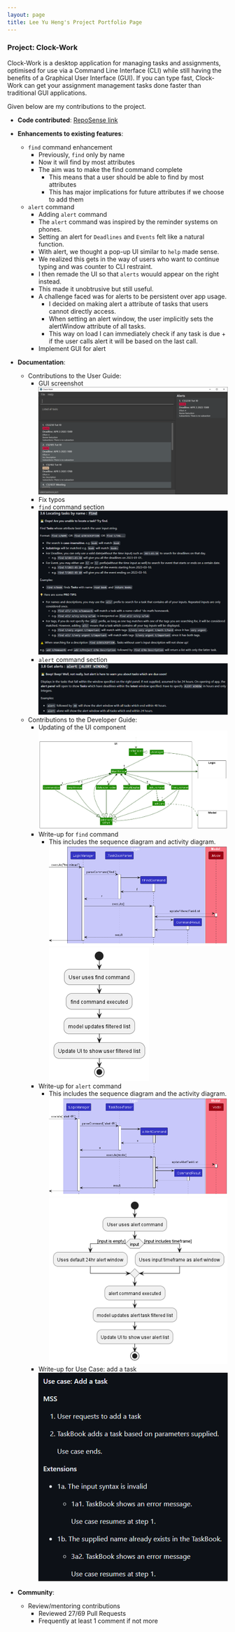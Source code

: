 ```yaml
---
layout: page
title: Lee Yu Heng's Project Portfolio Page
---
```


### Project: Clock-Work

Clock-Work is a desktop application for managing tasks and assignments, optimised for use via a Command Line Interface
(CLI) while still having the benefits of a Graphical User Interface (GUI). If you can type fast, Clock-Work can get your
assignment management tasks done faster than traditional GUI applications.

Given below are my contributions to the project.

* **Code contributed**: [RepoSense link](https://nus-cs2103-ay2223s2.github.io/tp-dashboard/?search=huggenguggen)

* **Enhancements to existing features**:
    * `find` command enhancement
      * Previously, `find` only by name
      * Now it will find by most attributes
      * The aim was to make the find command complete
        * This means that a user should be able to find by most attributes
        * This has major implications for future attributes if we choose to add them
    * `alert` command
      * Adding `alert` command
      * The `alert` command was inspired by the reminder systems on phones.
      * Setting an alert for `Deadlines` and `Events` felt like a natural function.
      * With alert, we thought a pop-up UI similar to `help` made sense.
      * We realized this gets in the way of users who want to continue typing and was counter to CLI restraint.
      * I then remade the UI so that `alerts` wouuld appear on the right instead.
      * This made it unobtrusive but still useful.
      * A challenge faced was for alerts to be persistent over app usage.
        * I decided on making alert a attribute of tasks that users cannot directly access.
        * When setting an alert window, the user implicitly sets the alertWindow attribute of all tasks.
        * This way on load I can immediately check if any task is due + if the user calls alert it will be
based on the last call.
      * Implement GUI for alert

* **Documentation**:
    * Contributions to the User Guide:
        * GUI screenshot  
![UI](../images/Ui.png)
        * Fix typos
        * `find` command section  
![findDoc](../images/findDoc.png)
        * `alert` command section  
![alertDoc](../images/alertDoc.png)
    * Contributions to the Developer Guide:
        * Updating of the UI component
![uiPuml](../images/UiClassDiagram.png)
        * Write-up for `find` command
          * This includes the sequence diagram and activity diagram.
![findSequence](../images/FindSequenceDiagram.png)
![findActivity](../images/FindActivityDiagram.png)
        * Write-up for `alert` command
          * This includes the sequence diagram and the activity diagram.
![alertSequence](../images/AlertSequenceDiagram.png)
![alertActivity](../images/AlertActivityDiagram.png)
        * Write-up for Use Case: add a task
![usecaseAdd](../images/usecaseAdd.png)

* **Community**:
    * Review/mentoring contributions
      * Reviewed 27/69 Pull Requests
      * Frequently at least 1 comment if not more

